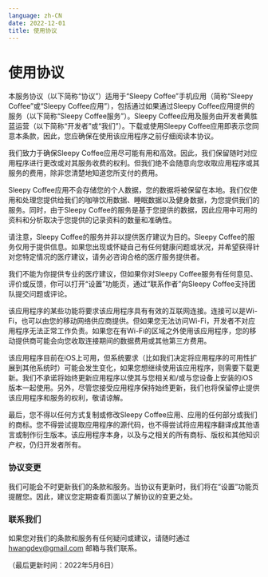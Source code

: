 ```yaml
---
language: zh-CN
date: 2022-12-01
title: 使用协议
---
```

# 使用协议

本服务协议（以下简称“协议”）适用于“Sleepy Coffee”手机应用（简称“Sleepy Coffee”或“Sleepy Coffee应用”），包括通过如果通过Sleepy Coffee应用提供的服务（以下简称“Sleepy Coffee服务”）。Sleepy Coffee应用及服务由开发者黄胜蓝运营（以下简称“开发者”或“我们”）。下载或使用Sleepy Coffee应用即表示您同意本条款，因此，您应确保在使用该应用程序之前仔细阅读本协议。

我们致力于确保Sleepy Coffee应用尽可能有用和高效。因此，我们保留随时对应用程序进行更改或对其服务收费的权利。但我们绝不会随意向您收取应用程序或其服务的费用，除非您清楚地知道您所支付的费用。

Sleepy Coffee应用不会存储您的个人数据，您的数据将被保留在本地。我们仅使用和处理您提供给我们的咖啡饮用数据、睡眠数据以及健身数据，为您提供我们的服务。同时，由于Sleepy Coffee的服务是基于您提供的数据，因此应用中可用的资料和分析取决于您提供的记录资料的数量和准确性。

请注意，Sleepy Coffee的服务并非以提供医疗建议为目的。Sleepy Coffee的服务仅用于提供信息。如果您出现或怀疑自己有任何健康问题或状况，并希望获得针对您特定情况的医疗建议，请务必咨询合格的医疗服务提供者。

我们不能为你提供专业的医疗建议，但如果你对Sleepy Coffee服务有任何意见、评价或反馈，你可以打开“设置”功能页，通过“联系作者”向Sleepy Coffee支持团队提交问题或评论。

该应用程序的某些功能将要求该应用程序具有有效的互联网连接。连接可以是Wi-Fi，也可以由您的移动网络供应商提供。但如果您无法访问Wi-Fi，开发者不对应用程序无法正常工作负责。如果您在有Wi-Fi的区域之外使用该应用程序，您的移动提供商可能会向您收取连接期间的数据费用或其他第三方费用。

该应用程序目前在iOS上可用，但系统要求（比如我们决定将应用程序的可用性扩展到其他系统时）可能会发生变化，如果您想继续使用该应用程序，则需要下载更新。我们不承诺将始终更新应用程序以使其与您相关和/或与您设备上安装的iOS版本一起使用。另外，尽管您接受应用程序保持始终更新，我们也将保留停止提供该应用程序和服务的权利，敬请谅解。

最后，您不得以任何方式复制或修改Sleepy Coffee应用、应用的任何部分或我们的商标。您不得尝试提取应用程序的源代码，也不得尝试将应用程序翻译成其他语言或制作衍生版本。该应用程序本身，以及与之相关的所有商标、版权和其他知识产权，仍归开发者所有。

### **协议变更**

我们可能会不时更新我们的条款和服务。当协议有更新时，我们将在“设置”功能页提醒您。因此，建议您定期查看页面以了解协议的变更之处。

### **联系我们**

如果您对我们的条款和服务有任何疑问或建议，请随时通过 hwangdev@gmail.com 邮箱与我们联系。

（最后更新时间：2022年5月6日）